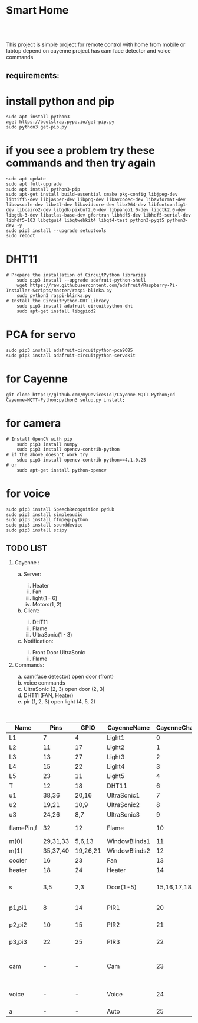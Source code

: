<h1>Smart Home</h1>
<br/><br/>
<p>
	This project is simple project for remote control with home from mobile or labtop depend on cayenne
	project has cam face detector and voice commands
</p>
<h2>requirements:</h2>

# install python and pip
	sudo apt install python3
	wget https://bootstrap.pypa.io/get-pip.py
	sudo python3 get-pip.py
# if you see a problem try these commands and then try again
	sudo apt update
	sudo apt full-upgrade
	sudo apt install python3-pip
	sudo apt-get install build-essential cmake pkg-config libjpeg-dev libtiff5-dev libjasper-dev libpng-dev libavcodec-dev libavformat-dev libswscale-dev libv4l-dev libxvidcore-dev libx264-dev libfontconfig1-dev libcairo2-dev libgdk-pixbuf2.0-dev libpango1.0-dev libgtk2.0-dev libgtk-3-dev libatlas-base-dev gfortran libhdf5-dev libhdf5-serial-dev libhdf5-103 libqtgui4 libqtwebkit4 libqt4-test python3-pyqt5 python3-dev -y
	sudo pip3 install --upgrade setuptools
	sudo reboot
# DHT11
	# Prepare the installation of CircuitPython libraries
		sudo pip3 install --upgrade adafruit-python-shell
		wget https://raw.githubusercontent.com/adafruit/Raspberry-Pi-Installer-Scripts/master/raspi-blinka.py
		sudo python3 raspi-blinka.py
	# Install the CircuitPython-DHT Library
		sudo pip3 install adafruit-circuitpython-dht
		sudo apt-get install libgpiod2
# PCA for servo
	sudo pip3 install adafruit-circuitpython-pca9685
	sudo pip3 install adafruit-circuitpython-servokit
# for Cayenne
	git clone https://github.com/myDevicesIoT/Cayenne-MQTT-Python;cd Cayenne-MQTT-Python;python3 setup.py install;
# for camera
	# Install OpenCV with pip
		sudo pip3 install numpy
		sudo pip3 install opencv-contrib-python
	# if the above doesn't work try
		sduo pip3 install opencv-contrib-python==4.1.0.25
	# or
		sudo apt-get install python-opencv
# for voice
	sudo pip3 install SpeechRecognition pydub
	sudo pip3 install simpleaudio
	sudo pip3 install ffmpeg-python
	sudo pip3 install sounddevice
	sudo pip3 install scipy
	
	
<h2>TODO LIST</h2>

<ol>
	<li>Cayenne :</li>
	<ol type='a'>
		<li>Server:</li>
		<ol type='i'>
			<li>Heater</li>
			<li>Fan</li>
			<li>light(1 - 6)</li>
			<li>Motors(1, 2)</li>
		</ol>
		<li>Client:</li>
		<ol type='i'>
			<li>DHT11</li>
			<li>Flame</li>
			<li>UltraSonic(1 - 3)</li>
		</ol>
		<li>Notification:</li>
		<ol type='i'>
			<li>Front Door UltraSonic</li>
			<li>Flame</li>
		</ol>
	</ol>		
	<li>Commands:</li>
	<ol type='a'>
		<li>cam(face detector) open door (front)</li>
		<li>voice commands</li>
		<li>UltraSonic (2, 3) open door (2, 3)</li>
		<li>DHT11 (FAN, Heater)</li>
		<li>pir (1, 2, 3) open light (4, 5, 2)</li>
	</ol>
</ol>
<br/>

<table>
  <thead>
	<tr>
		<th>Name</th>
		<th>Pins</th>
		<th>GPIO</th>
		<th>CayenneName</th>
		<th>CayenneChannel</th>
		<th>Note</th>
	</tr>
  </thead>
  <tbody>
	<tr>
		<td>L1</td>
		<td>7</td>
		<td>4</td>
		<td>Light1</td>
		<td>0</td>
		<td>3rd Room</td>
	</tr>
	<tr>
		<td>L2</td>
		<td>11</td>
		<td>17</td>
		<td>Light2</td>
		<td>1</td>
		<td>2nd Room</td>
	</tr>
	<tr>
		<td>L3</td>
		<td>13</td>
		<td>27</td>
		<td>Light3</td>
		<td>2</td>
		<td>front Door</td>
	</tr>
	<tr>
		<td>L4</td>
		<td>15</td>
		<td>22</td>
		<td>Light4</td>
		<td>3</td>
		<td>1st Room</td>
	</tr>
	<tr>
		<td>L5</td>
		<td>23</td>
		<td>11</td>
		<td>Light5</td>
		<td>4</td>
		<td>4th Room</td>
	</tr>
	<tr>
		<td>T</td>
		<td>12</td>
		<td>18</td>
		<td>DHT11</td>
		<td>6</td>
		<td>Temperture</td>
	</tr>
	<tr>
		<td>u1</td>
		<td>38,36</td>
		<td>20,16</td>
		<td>UltraSonic1</td>
		<td>7</td>
		<td>echo,Trig</td>
	</tr>
	<tr>
		<td>u2</td>
		<td>19,21</td>
		<td>10,9</td>
		<td>UltraSonic2</td>
		<td>8</td>
		<td>echo,Trig</td>
	</tr>
	<tr>
		<td>u3</td>
		<td>24,26</td>
		<td>8,7</td>
		<td>UltraSonic3</td>
		<td>9</td>
		<td>echo,Trig</td>
	</tr>
	<tr>
		<td>flamePin,f</td>
		<td>32</td>
		<td>12</td>
		<td>Flame</td>
		<td>10</td>
		<td>Flame Detector</td>
	</tr>
	<tr>
		<td>m(0)</td>
		<td>29,31,33</td>
		<td>5,6,13</td>
		<td>WindowBlinds1</td>
		<td>11</td>
		<td>en1,in1,in2</td>
	</tr>
	<tr>
		<td>m(1)</td>
		<td>35,37,40</td>
		<td>19,26,21</td>
		<td>WindowBlinds2</td>
		<td>12</td>
		<td>in3,in4,en2</td>
	</tr>
	<tr>
		<td>cooler</td>
		<td>16</td>
		<td>23</td>
		<td>Fan</td>
		<td>13</td>
		<td>5v Fan</td>
	</tr>
	<tr>
		<td>heater</td>
		<td>18</td>
		<td>24</td>
		<td>Heater</td>
		<td>14</td>
		<td></td>
	</tr>
	<tr>
		<td>s</td>
		<td>3,5</td>
		<td>2,3</td>
		<td>Door(1-5)</td>
		<td>15,16,17,18,19</td>
		<td>SDA,SCL (4) is reversed</td>
	</tr>
	<tr>
		<td>p1,pi1</td>
		<td>8</td>
		<td>14</td>
		<td>PIR1</td>
		<td>20</td>
		<td>Motion Detection</td>
	</tr>
	<tr>
		<td>p2,pi2</td>
		<td>10</td>
		<td>15</td>
		<td>PIR2</td>
		<td>21</td>
		<td>Motion Detection</td>
	</tr>
	<tr>
		<td>p3,pi3</td>
		<td>22</td>
		<td>25</td>
		<td>PIR3</td>
		<td>22</td>
		<td>Motion Detection</td>
	</tr>
	<tr>
		<td>cam</td>
		<td>-</td>
		<td>-</td>
		<td>Cam</td>
		<td>23</td>
		<td>usb Camera for Face Detector</td>
	</tr>
	<tr>
		<td>voice</td>
		<td>-</td>
		<td>-</td>
		<td>Voice</td>
		<td>24</td>
		<td>usb mic for Voice Commands</td>
	</tr>
	<tr>
		<td>a</td>
		<td>-</td>
		<td>-</td>
		<td>Auto</td>
		<td>25</td>
		<td>Smart Auto</td>
	</tr>
  </tbody>
</table>
